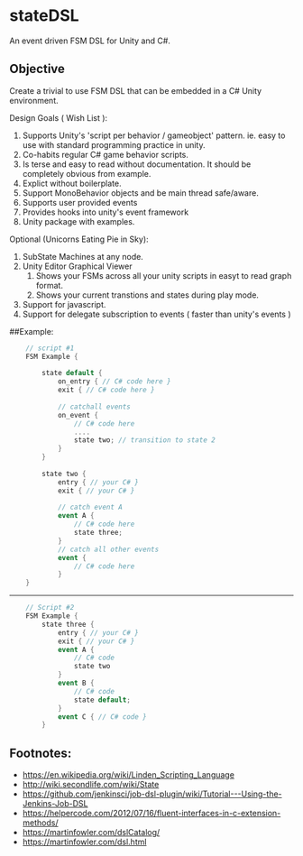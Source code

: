 
# stateDSL

An event driven FSM DSL for Unity and C#.

## Objective

Create a trivial to use FSM DSL that can be embedded in a C# Unity environment.

Design Goals ( Wish List ):

1. Supports Unity's 'script per behavior / gameobject' pattern.  ie. easy to use with standard programming practice in unity.
1. Co-habits regular C# game behavior scripts.
1. Is terse and easy to read without documentation.  It should be completely obvious from example.
1. Explict without boilerplate.
1. Support MonoBehavior objects and be main thread safe/aware.
1. Supports user provided events
1. Provides hooks into unity's event framework
1. Unity package with examples.

Optional (Unicorns Eating Pie in Sky):

1. SubState Machines at any node.
1. Unity Editor Graphical Viewer 
	1. Shows your FSMs across all your unity scripts in easyt to read graph format.
	1. Shows your current transtions and states during play mode.
1. Support for javascript.
1. Support for delegate subscription to events ( faster than unity's events )

##Example:

```cs
	// script #1
	FSM Example {
	
		state default {
			on_entry { // C# code here }
			exit { // C# code here }
		
			// catchall events
			on_event {
				// C# code here
				....
				state two; // transition to state 2
			}
		}
	
		state two {
			entry { // your C# }
			exit { // your C# }
		
			// catch event A
			event A {
				// C# code here
				state three;
			}
			// catch all other events
			event {
				// C# code here
			}
	}
```	
------
```cs
	// Script #2
	FSM Example {
		state three {
			entry { // your C# }
			exit { // your C# }
			event A {
				// C# code
				state two
			}
			event B {
				// C# code
				state default;
			}
			event C { // C# code }
		}
```

## Footnotes:

- https://en.wikipedia.org/wiki/Linden_Scripting_Language
- http://wiki.secondlife.com/wiki/State
- https://github.com/jenkinsci/job-dsl-plugin/wiki/Tutorial---Using-the-Jenkins-Job-DSL
- https://helpercode.com/2012/07/16/fluent-interfaces-in-c-extension-methods/
- https://martinfowler.com/dslCatalog/
- https://martinfowler.com/dsl.html
